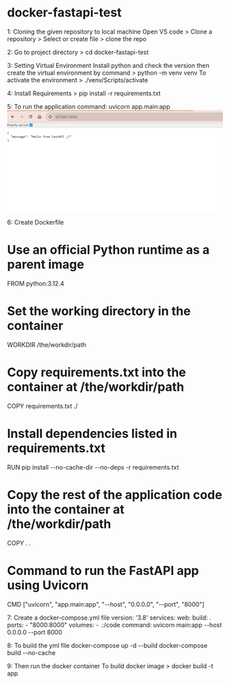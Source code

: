 # docker-fastapi-test

1: Cloning the given repository to local machine
   Open VS code > Clone a repository > Select or create file > clone the repo

2: Go to project directory > cd docker-fastapi-test

3: Setting Virtual Environment 
   Install python and check the version
   then create the virtual environment by command > python -m venv venv
   To activate the environment > ./venv/Scripts/activate

4: Install Requirements > pip install -r requirements.txt

5: To run the application 
   command: uvicorn app.main:app
![alt text](Fastapi.png)

6: Create Dockerfile
   # Use an official Python runtime as a parent image
   FROM python:3.12.4

   # Set the working directory in the container
   WORKDIR /the/workdir/path

   # Copy requirements.txt into the container at /the/workdir/path
   COPY requirements.txt ./

   # Install dependencies listed in requirements.txt
   RUN pip install --no-cache-dir --no-deps -r requirements.txt

   # Copy the rest of the application code into the container at /the/workdir/path
   COPY . .

   # Command to run the FastAPI app using Uvicorn
   CMD ["uvicorn", "app.main:app", "--host", "0.0.0.0", "--port", "8000"]

7: Create a docker-compose.yml file
   version: '3.8'
services:
  web:
    build: .
    ports:
      - "8000:8000"
    volumes:
      - .:/code
    command: uvicorn main:app --host 0.0.0.0 --port 8000

8: To build the yml file
   docker-compose up -d --build
   docker-compose build --no-cache

9: Then run the docker container
   To build docker image > docker build -t app

